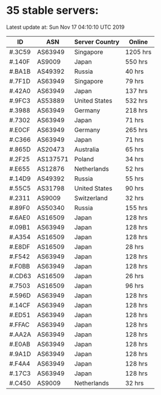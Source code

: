 # 35 stable servers:

Latest update at: Sun Nov 17 04:10:10 UTC 2019

| ID | ASN | Server Country | Online |
| -- | --- | -------------- | ------ |
| #.3C59 | AS63949 | Singapore | 1205 hrs |
| #.140F | AS9009 | Japan | 550 hrs |
| #.BA1B | AS49392 | Russia | 40 hrs |
| #.7F1D | AS63949 | Singapore | 79 hrs |
| #.42A0 | AS63949 | Japan | 137 hrs |
| #.9FC3 | AS53889 | United States | 532 hrs |
| #.3988 | AS63949 | Germany | 218 hrs |
| #.7302 | AS63949 | Japan | 71 hrs |
| #.E0CF | AS63949 | Germany | 265 hrs |
| #.C366 | AS63949 | Japan | 71 hrs |
| #.865D | AS20473 | Australia | 65 hrs |
| #.2F25 | AS137571 | Poland | 34 hrs |
| #.E655 | AS12876 | Netherlands | 52 hrs |
| #.14D9 | AS49392 | Russia | 55 hrs |
| #.55C5 | AS31798 | United States | 90 hrs |
| #.2311 | AS9009 | Switzerland | 32 hrs |
| #.89F0 | AS50340 | Russia | 155 hrs |
| #.6AE0 | AS16509 | Japan | 128 hrs |
| #.09B1 | AS63949 | Japan | 128 hrs |
| #.A354 | AS16509 | Japan | 128 hrs |
| #.E8DF | AS16509 | Japan | 28 hrs |
| #.F542 | AS63949 | Japan | 128 hrs |
| #.F0BB | AS63949 | Japan | 128 hrs |
| #.CD63 | AS16509 | Japan | 26 hrs |
| #.7503 | AS16509 | Japan | 96 hrs |
| #.596D | AS63949 | Japan | 128 hrs |
| #.14CF | AS63949 | Japan | 128 hrs |
| #.ED51 | AS63949 | Japan | 128 hrs |
| #.FFAC | AS63949 | Japan | 128 hrs |
| #.AA2A | AS63949 | Japan | 128 hrs |
| #.E0AB | AS63949 | Japan | 128 hrs |
| #.9A1D | AS63949 | Japan | 128 hrs |
| #.F4A4 | AS63949 | Japan | 128 hrs |
| #.17C3 | AS63949 | Japan | 128 hrs |
| #.C450 | AS9009 | Netherlands | 32 hrs |

